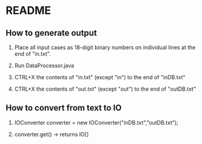 # README
How to generate output
----------------------
1) Place all input cases as 18-digit binary numbers on individual lines at the end of "in.txt".

2) Run DataProcessor.java

3) CTRL+X the contents of "in.txt" (except "in") to the end of "inDB.txt"

4) CTRL+X the contents of "out.txt" (except "out") to the end of "outDB.txt"

How to convert from text to IO
------------------------------
1) IOConverter converter = new IOConverter("inDB.txt","outDB.txt");

2) converter.get() → returns IO[]
